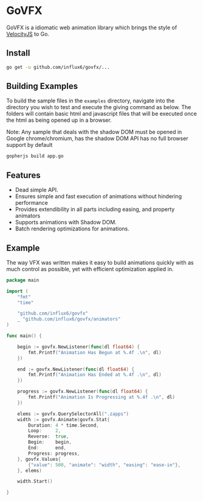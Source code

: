 # GoVFX
 GoVFX is a idiomatic web animation library which brings the style of [VelocityJS](https://julian.com/research/velocity/) to Go.

## Install

  ```bash
go get -u github.com/influx6/govfx/...
  ```


## Building Examples
  To build the sample files in the `examples` directory, navigate into the
  directory you wish to test and execute the giving command as below.
  The folders will contain basic html and javascript files that will be
  executed once the html as being opened up in a browser.

  Note: Any sample that deals with the shadow DOM must be opened in Google chrome/chromium, has the shadow DOM API has no full browser support by default

  ```bash
gopherjs build app.go
  ```

## Features

  - Dead simple API.
  - Ensures simple and fast execution of animations without hindering performance
  - Provides extendibility in all parts including easing, and property animators
  - Supports animations with Shadow DOM.
  - Batch rendering optimizations for animations.


## Example
  The way VFX was written makes it easy to build animations quickly with as much
  control as possible, yet with efficient optimization applied in.

```go
package main

import (
	"fmt"
	"time"

	"github.com/influx6/govfx"
	_ "github.com/influx6/govfx/animators"
)

func main() {

	begin := govfx.NewListener(func(dl float64) {
		fmt.Printf("Animation Has Begun at %.4f .\n", dl)
	})

	end := govfx.NewListener(func(dl float64) {
		fmt.Printf("Animation Has Ended at %.4f .\n", dl)
	})

	progress := govfx.NewListener(func(dl float64) {
		fmt.Printf("Animation Is Progressing at %.4f .\n", dl)
	})

	elems := govfx.QuerySelectorAll(".zapps")
	width := govfx.Animate(govfx.Stat{
		Duration: 4 * time.Second,
		Loop:     2,
		Reverse:  true,
		Begin:    begin,
		End:      end,
		Progress: progress,
	}, govfx.Values{
		{"value": 500, "animate": "width", "easing": "ease-in"},
	}, elems)

	width.Start()

}

```
